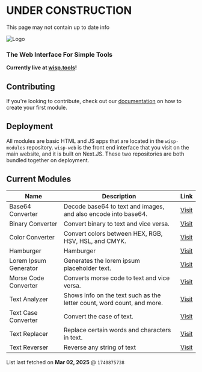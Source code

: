 # UNDER CONSTRUCTION

This page may not contain up to date info

![Logo](https://www.wisp.tools/assets/meta/default.png)

### The Web Interface For Simple Tools

**Currently live at [wisp.tools](https://www.wisp.tools/)!**

## Contributing

If you're looking to contribute, check out our [documentation](https://www.wisp.tools/docs) on how to create your first module.

## Deployment

All modules are basic HTML and JS apps that are located in the `wisp-modules` repository. `wisp-web` is the front end interface that you visit on the main website, and it is built on Next.JS. These two repositories are both bundled together on deployment.

## Current Modules
| Name | Description | Link |
| --- | --- | --- |
| Base64 Converter | Decode base64 to text and images, and also encode into base64. | [Visit](https://www.wisp.tools/mod/base64) |
| Binary Converter | Convert binary to text and vice versa. | [Visit](https://www.wisp.tools/mod/binary) |
| Color Converter | Convert colors between HEX, RGB, HSV, HSL, and CMYK. | [Visit](https://www.wisp.tools/mod/color-converter) |
| Hamburger | Hamburger | [Visit](https://www.wisp.tools/mod/hamburger) |
| Lorem Ipsum Generator | Generates the lorem ipsum placeholder text. | [Visit](https://www.wisp.tools/mod/lorem-ipsum) |
| Morse Code Converter | Converts morse code to text and vice versa. | [Visit](https://www.wisp.tools/mod/morse) |
| Text Analyzer | Shows info on the text such as the letter count, word count, and more. | [Visit](https://www.wisp.tools/mod/text-analyzer) |
| Text Case Converter | Convert the case of text. | [Visit](https://www.wisp.tools/mod/text-case) |
| Text Replacer | Replace certain words and characters in text. | [Visit](https://www.wisp.tools/mod/text-replacer) |
| Text Reverser | Reverse any string of text | [Visit](https://www.wisp.tools/mod/text-reverse) |


List last fetched on **Mar 02, 2025** @ `1740875738`
